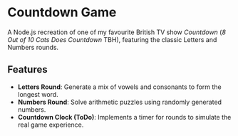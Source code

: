 # Countdown Game

A Node.js recreation of one of my favourite British TV show *Countdown* (*8 Out of 10 Cats Does Countdown* TBH), featuring the classic Letters and Numbers rounds.

## Features
- **Letters Round**: Generate a mix of vowels and consonants to form the longest word.
- **Numbers Round**: Solve arithmetic puzzles using randomly generated numbers.
- **Countdown Clock (ToDo)**: Implements a timer for rounds to simulate the real game experience.

